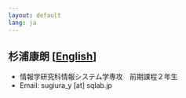 ```yaml
---
layout: default
lang: ja
---
```


## 杉浦康朗 [[English](./sugiura_yasuaki_en)]

- 情報学研究科情報システム学専攻　前期課程２年生
- Email: sugiura_y [at] sqlab.jp